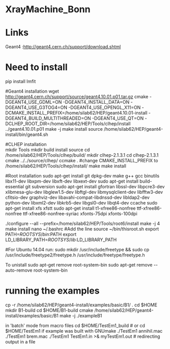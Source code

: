 # XrayMachine_Bonn


# Links
Geant4 :http://geant4.cern.ch/support/download.shtml

# Need to install 
pip install lmfit


#Geant4 installation
wget http://geant4.cern.ch/support/source/geant4.10.01.p01.tar.gz
cmake -DGEANT4_USE_GDML=ON -DGEANT4_INSTALL_DATA=ON -DGEANT4_USE_G3TOG4=ON -DGEANT4_USE_OPENGL_X11=ON -DCMAKE_INSTALL_PREFIX=/home/silab62/HEP/geant4.10.01-install -DGEANT4_BUILD_MULTITHREADED=ON -DGEANT4_USE_QT=ON -DCLHEP_ROOT_DIR=/home/silab62/HEP/Tools/clhep/install ../geant4.10.01.p01
make -j
make install
source /home/silab62/HEP/geant4-install/bin/geant4.sh


#CLHEP installation  
mkdir Tools 
mkdir build install source
cd /home/silab62/HEP/Tools/clhep/build/
mkdir clhep-2.1.3.1
cd clhep-2.1.3.1
cmake ../../source/clhep/
ccmake .
#change CMAKE_INSTALL_PREFIX to /home/silab62/HEP/Tools/clhep/install/
make 
make install



#Root installation 
sudo apt-get install git dpkg-dev make g++ gcc binutils libx11-dev libxpm-dev libxft-dev libxext-dev
sudo apt-get install build-essential git subversion
sudo apt-get install gfortran libssl-dev libpcre3-dev xlibmesa-glu-dev libglew1.5-dev libftgl-dev libmysqlclient-dev libfftw3-dev cfitsio-dev graphviz-dev libavahi-compat-libdnssd-dev libldap2-dev python-dev libxml2-dev libkrb5-dev libgsl0-dev libqt4-dev ccache
sudo apt-get install xfs xfstt
sudo apt-get install t1-xfree86-nonfree ttf-xfree86-nonfree ttf-xfree86-nonfree-syriac xfonts-75dpi xfonts-100dpi


./configure --all --prefix=/home/silab62/HEP/Tools/root6/install
make -j 4
make install
nano ~/.bashrc
#Add the line
source ~/bin/thisroot.sh
export PATH=$ROOTSYS/bin:$PATH
export LD_LIBRARY_PATH=$ROOTSYS/lib:$LD_LIBRARY_PATH

#For Ubuntu 14.04 run: sudo mkdir /usr/include/freetype && sudo cp /usr/include/freetype2/freetype.h /usr/include/freetype/freetype.h


To unistall 
sudo apt-get remove root-system-bin
sudo apt-get remove --auto-remove root-system-bin

# running the examples
cp -r /home/silab62/HEP/geant4-install/examples/basic/B1/ .
cd $HOME
mkdir B1-build
cd $HOME/B1-build
cmake /home/silab62/HEP/geant4-install/examples/basic/B1
make -j
./exampleB1

 in 'batch' mode from macro files
cd $HOME/TestEm1_build    # or cd $HOME/TestEm1 if example was built with GNUmake
./TestEm1 annihil.mac
./TestEm1 brem.mac
./TestEm1 TestEm1.in >& myTestEm1.out   # redirecting output in a file

